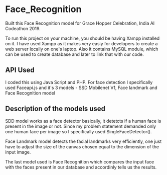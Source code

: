 # Face_Recognition
Built this Face Recognition model for Grace Hopper Celebration, India AI Codeathon 2019.

To run this project on your machine, you should be having Xampp installed on it.
I have used Xampp as it makes very easiy for developers to create a web server locally on one's laptop. Also it contains MySQL module, which can be used to create database and later to link that with our code.

## API Used

I coded this using Java Script and PHP. 
For face detection I specifically used Faceapi.js and it's 3 models - SSD Mobilenet V1, Face landmark and Face Recognition model

## Description of the models used

SDD model works as a face detector basically, it detetcts if a human face is present in the image or not. Since my problem statement demanded only one human face per image so I specifically used SingleFaceDetector(). 

Face Landmark model detects the facial landmarks very efficiently, one just have to adjust the size of the canvas chosen equal to the dimension of the input image.

The last model used is Face Recognition which compares the input face with the faces present in our database and accordinly tells us the results.

